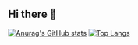 ## Hi there 👋

<!--
**denryu07/denryu07** is a ✨ _special_ ✨ repository because its `README.md` (this file) appears on your GitHub profile.

Here are some ideas to get you started:

- 🔭 I’m currently working on ...
- 🌱 I’m currently learning ...
- 👯 I’m looking to collaborate on ...
- 🤔 I’m looking for help with ...
- 💬 Ask me about ...
- 📫 How to reach me: ...
- 😄 Pronouns: ...
- ⚡ Fun fact: ...
-->

[![Anurag's GitHub stats](https://github-readme-stats.vercel.app/api?username=<denryu07>)](https://github.com/anuraghazra/github-readme-stats)
[![Top Langs](https://github-readme-stats.vercel.app/api/top-langs/?username=<denryu07>)](https://github.com/anuraghazra/github-readme-stats)

